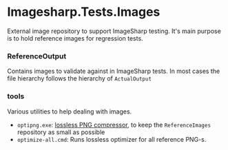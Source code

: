# Imagesharp.Tests.Images
External image repository to support ImageSharp testing. It's main purpose is to hold reference images for regression tests.


### ReferenceOutput
Contains images to validate against in ImageSharp tests. In most cases the file hierarchy follows the hierarchy of `ActualOutput`

### tools
Various utilities to help dealing with images.
- `optipng.exe`: [lossless PNG compressor](http://optipng.sourceforge.net/), to keep the `ReferenceImages` repository as small as possible
- `optimize-all.cmd`: Runs lossless optimizer for all reference PNG-s.
